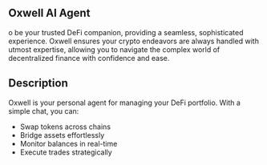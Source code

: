 ## Oxwell AI Agent

o be your trusted DeFi companion, providing a seamless, sophisticated experience. Oxwell ensures your crypto endeavors are always handled with utmost expertise, allowing you to navigate the complex world of decentralized finance with confidence and ease.

## Description

Oxwell is your personal agent for managing your DeFi portfolio. With a simple chat, you can:
- Swap tokens across chains
- Bridge assets effortlessly
- Monitor balances in real-time
- Execute trades strategically
